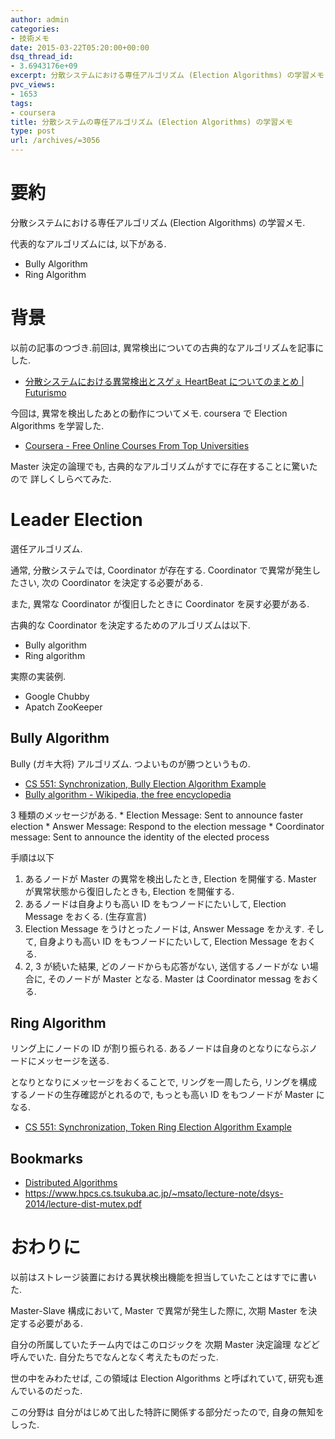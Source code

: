 ```yaml
---
author: admin
categories:
- 技術メモ
date: 2015-03-22T05:20:00+00:00
dsq_thread_id:
- 3.6943176e+09
excerpt: 分散システムにおける専任アルゴリズム (Election Algorithms) の学習メモ
pvc_views:
- 1653
tags:
- coursera
title: 分散システムの専任アルゴリズム (Election Algorithms) の学習メモ
type: post
url: /archives/=3056
---
```


要約
====

分散システムにおける専任アルゴリズム (Election Algorithms) の学習メモ.

代表的なアルゴリズムには, 以下がある.

-   Bully Algorithm
-   Ring Algorithm

背景
====

以前の記事のつづき.前回は,
異常検出についての古典的なアルゴリズムを記事にした.

-   [分散システムにおける異常検出とスゲぇ HeartBeat についてのまとめ |
    Futurismo](https://futurismo.biz/archives/3007)

今回は, 異常を検出したあとの動作についてメモ. coursera で Election
Algorithms を学習した.

-   [Coursera - Free Online Courses From Top
    Universities](https://www.coursera.org/course/cloudcomputing2)

Master 決定の論理でも,
古典的なアルゴリズムがすでに存在することに驚いたので 詳しくしらべてみた.

Leader Election
===============

選任アルゴリズム.

通常, 分散システムでは, Coordinator が存在する. Coordinator
で異常が発生したさい, 次の Coordinator を決定する必要がある.

また, 異常な Coordinator が復旧したときに Coordinator を戻す必要がある.

古典的な Coordinator を決定するためのアルゴリズムは以下.

-   Bully algorithm
-   Ring algorithm

実際の実装例.

-   Google Chubby
-   Apatch ZooKeeper

Bully Algorithm
---------------

Bully (ガキ大将) アルゴリズム. つよいものが勝つというもの.

-   [CS 551: Synchronization, Bully Election Algorithm
    Example](https://www.cs.colostate.edu/~cs551/CourseNotes/Synchronization/BullyExample.html)
-   [Bully algorithm - Wikipedia, the free
    encyclopedia](https://en.wikipedia.org/wiki/Bully_algorithm)

3 種類のメッセージがある. \* Election Message: Sent to announce faster
election \* Answer Message: Respond to the election message \*
Coordinator message: Sent to announce the identity of the elected
process

手順は以下

1.  あるノードが Master の異常を検出したとき, Election を開催する.
    Master が異常状態から復旧したときも, Election を開催する.
2.  あるノードは自身よりも高い ID をもつノードにたいして, Election
    Message をおくる. (生存宣言)
3.  Election Message をうけとったノードは, Answer Message をかえす.
    そして, 自身よりも高い ID をもつノードにたいして, Election Message
    をおくる.
4.  2, 3 が続いた結果, どのノードからも応答がない, 送信するノードがな
    い場合に, そのノードが Master となる. Master は Coordinator messag
    をおくる.

Ring Algorithm
--------------

リング上にノードの ID が割り振られる.
あるノードは自身のとなりにならぶノードにメッセージを送る.

となりとなりにメッセージをおくることで, リングを一周したら,
リングを構成するノードの生存確認がとれるので, もっとも高い ID
をもつノードが Master になる.

-   [CS 551: Synchronization, Token Ring Election Algorithm
    Example](https://www.cs.colostate.edu/~cs551/CourseNotes/Synchronization/RingElectExample.html)

Bookmarks
---------

-   [Distributed
    Algorithms](https://www2.cs.uregina.ca/~hamilton/courses/330/notes/distributed/distributed.html)
-   <https://www.hpcs.cs.tsukuba.ac.jp/~msato/lecture-note/dsys-2014/lecture-dist-mutex.pdf>

おわりに
========

以前はストレージ装置における異状検出機能を担当していたことはすでに書いた.

Master-Slave 構成において, Master で異常が発生した際に, 次期 Master
を決定する必要がある.

自分の所属していたチーム内ではこのロジックを 次期 Master 決定論理
などど呼んでいた. 自分たちでなんとなく考えたものだった.

世の中をみわたせば, この領域は Election Algorithms と呼ばれていて,
研究も進んでいるのだった.

この分野は 自分がはじめて出した特許に関係する部分だったので,
自身の無知をしった.
